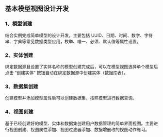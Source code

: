 ## 基本模型视图设计开发

### 1、模型创建

结合实例完成简单模型的设计开发，主要包括 UUID、日期、时间、数字、字符串、字典等常见数据类型应用，枚举、唯一、必须、默认值等属性设置。

### 2、实体创建

绑定数据源且设置了实体名称的模型创建完成后，可以在模型视图选择单个模型后点击 “创建实体” 按钮自动在绑定数据源中创建实体（数据库表）。

### 3、数据集创建

创建模型并添加模型属性后可以创建数据集，按照模型进行数据查询。

### 4、视图创建

基于已经创建好的模型、实体和数据集创建用户数据管理的简单界面视图。主要进行视图创建、视图属性添加、视图过滤器添加、数据增删改的视图动作练习。